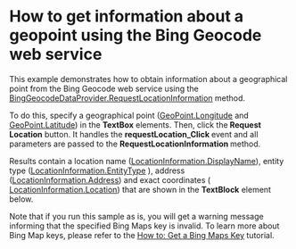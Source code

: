 # How to get information about a geopoint using the Bing Geocode web service  


<p>This example  demonstrates how to obtain information about a geographical point from the Bing Geocode web service using the <a href="http://documentation.devexpress.com/#WPF/DevExpressXpfMapBingGeocodeDataProvider_RequestLocationInformationtopic"><u>BingGeocodeDataProvider.RequestLocationInformation</u></a> method.</p><p>To do this, specify a geographical point (<a href="http://documentation.devexpress.com/#WPF/DevExpressXpfMapGeoPoint_Longitudetopic"><u>GeoPoint.Longitude</u></a> and <a href="http://documentation.devexpress.com/#WPF/DevExpressXpfMapGeoPoint_Latitudetopic"><u>GeoPoint.Latitude</u></a>) in the <strong>TextBox</strong> elements. Then, click the<strong> Request Location</strong> button. It handles the <strong>requestLocation_Click </strong>event and all parameters are passed to the <strong>RequestLocationInformation </strong>method. </p><p>Results contain a location name (<a href="http://documentation.devexpress.com/#WPF/DevExpressXpfMapLocationInformation_DisplayNametopic"><u>LocationInformation.DisplayName</u></a>), entity type (<a href="http://documentation.devexpress.com/#WPF/DevExpressXpfMapLocationInformation_EntityTypetopic"><u>LocationInformation.EntityType</u></a> ), address (<a href="http://documentation.devexpress.com/#WPF/DevExpressXpfMapLocationInformation_Addresstopic"><u>LocationInformation.Address</u></a>) and exact coordinates ( <a href="http://documentation.devexpress.com/#WPF/DevExpressXpfMapLocationInformation_Locationtopic"><u>LocationInformation.Location</u></a>) that are shown in the <strong>TextBlock</strong> element below. </p><p>Note that if you run this sample as is, you will get a warning message informing that the specified Bing Maps key is invalid. To learn more about Bing Map keys, please refer to the <a href="http://documentation.devexpress.com/#WPF/CustomDocument10974"><u>How to: Get a Bing Maps Key</u></a> tutorial.</p><p><br />
</p><p><br />
</p>

<br/>


